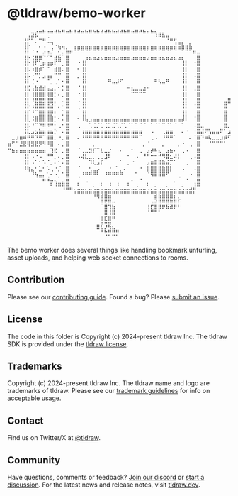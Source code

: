 # @tldraw/bemo-worker

```
⠀⠀⠀⠀⠀⠀⢤⡴⠶⠷⠶⠶⠾⠷⠻⠶⠷⠿⠾⠶⠷⠿⠳⠷⠾⠾⠷⠷⠾⠾⠷⠿⠶⠿⠞⠷⠶⠷⢦⣤⡄⠀⠀⠀⠀⠀⠀⠀⠀⠀⠀⠀⠀⠀⠀⠀⠀⠀⠀⠀
⠀⠀⠀⠀⢠⡼⠟⠋⠤⣤⠐⠀⠀⠀⠀⠀⠀⠀⠀⠀⠀⠀⠀⠀⠀⠀⠀⠀⠀⠀⠀⠀⠀⠀⠀⠀⠀⠀⠈⠉⠛⠻⣤⡤⠀⠀⠀⠀⠀⠀⠀⠀⠀⠀⠀⠀⠀⠀⠀⠀
⠀⠀⠀⠀⢸⡧⠀⠁⡀⢀⠉⠙⠠⣄⣀⠀⠀⣀⣀⣀⣀⣀⣀⣀⣀⣀⣀⣀⣀⣀⣀⣀⣀⣀⣀⣀⣀⣀⣀⣀⣀⣀⣀⣘⣛⣧⣤⣆⠀⠀⠀⠀⠀⠀⠀⠀⠀⠀⠀⠀
⠀⠀⠀⠀⢸⡇⠐⠠⠀⣠⣤⡘⠀⠌⡈⣷⡶⠛⠋⠛⠙⠋⠛⠙⠋⠛⠙⠋⠛⠙⠋⠛⠙⠋⠛⠙⠋⠛⠙⠋⠛⠙⠋⠙⠉⠋⠛⠋⣶⣀⠀⠀⠀⠀⠀⠀⠀⠀⠀⠀
⠀⠀⠀⠀⢸⡧⢐⣶⣶⠙⠋⠃⣴⣮⠁⣿⠀⠀⠀⠀⢠⣄⣤⣠⣄⣤⣤⣤⣠⣤⣤⣤⣠⣤⣤⣤⣠⣤⣤⣤⣄⣤⣠⣄⣠⡄⠀⠀⠀⣿⠀⠀⠀⠀⠀⠀⠀⠀⠀⠀
⠀⠀⠀⠀⢸⡗⢸⠏⢁⡶⣶⡶⠏⠉⡀⣿⠀⠀⠐⢸⡇⠀⠀⠀⠀⠀⠀⠀⠀⠀⠀⠀⠀⠀⠀⠀⠀⠀⠀⠀⠀⠀⠀⠀⠀⢸⡇⠀⠐⣿⠀⠀⠀⠀⠀⠀⠀⠀⠀⠀
⠀⠀⠀⠀⢸⡧⠰⣿⡾⠁⠉⠀⣾⣿⠄⣿⠀⠀⠂⢸⡇⠀⠀⠀⠀⠀⠀⠀⠀⠀⠀⠀⠀⠀⠀⠀⠀⠀⠀⠀⠀⠀⠀⠀⠀⢸⡇⠀⠀⣿⠀⠀⠀⠀⠀⠀⠀⠀⠀⠀
⠀⠀⠀⠀⢸⡧⠐⠉⡁⣰⣶⡆⠉⠉⠀⣿⠀⠀⡀⢸⡇⠀⠀⠀⠀⠀⠀⠀⠀⠀⠀⠀⠀⠀⠀⠀⠀⠀⠀⠀⠀⠀⠀⠀⠀⢸⡇⠀⠠⣿⠀⠀⠀⠀⠀⠀⠀⠀⠀⠀
⠀⠀⠀⠀⢸⡇⢈⠐⠀⠀⠉⡀⢀⠁⠂⣿⠀⠀⠀⢸⡇⠀⠀⠀⠀⠀⠛⣤⡼⠋⠀⠀⠀⠀⠀⠀⠀⠀⠛⢣⣤⠛⠀⠀⠀⢸⡇⠀⠀⣿⠀⠀⠀⠀⠀⠀⠀⠀⠀⠀
⠀⠀⠀⠀⢸⣏⢠⣷⣾⣾⣤⣠⡀⠂⡁⣿⠀⠀⠈⢸⡇⠀⠀⠀⠀⠀⠀⠀⠀⠀⠀⠶⣆⣀⣀⣰⠶⠀⠀⠀⠀⠀⠀⠀⠀⢸⡇⠀⢀⣿⠀⠀⠀⠀⠀⠀⠀⠀⠀⠀
⠀⠀⠀⠀⢸⡇⢸⣿⣿⣿⢿⣿⡃⠄⡀⣿⠀⠀⠐⢸⡇⠀⠀⠀⠀⠀⠀⠀⠀⠀⠀⠀⠉⠉⠉⠉⠀⠀⠀⠀⠀⠀⠀⠀⠀⢸⡇⠀⠀⣿⠀⠀⠀⠀⠀⠀⠀⠀⠀⠀
⠀⠀⠀⠀⢸⡇⠸⣟⣿⣻⣿⣿⡄⠀⠄⣿⠀⠀⠠⢸⡇⠀⠀⠀⠀⠀⠀⠀⠀⠀⠀⠀⠀⠀⠀⠀⠀⠀⠀⠀⠀⠀⠀⠀⠀⢸⡇⠀⠀⣿⠀⠀⠀⠀⠀⠀⣤⣿⣿⣤
⠀⠀⠀⠀⢸⡗⠰⣿⣿⣿⣿⣾⠂⠄⠂⣿⠀⠀⢀⢸⡇⠀⠀⠀⠀⠀⠀⠀⠀⠀⠀⠀⠀⠀⠀⠀⠀⠀⠀⠀⠀⠀⠀⠀⠀⢸⡇⠀⠈⣿⠀⠀⠀⠀⠀⠀⣿⠀⢸⣯
⠀⠀⠀⠀⢸⡏⠘⠉⣿⣿⣿⡿⠆⠀⡁⣿⠀⠀⠀⢸⡇⠀⠀⠀⠀⠀⠀⠀⠀⠀⠀⠀⠀⠀⠀⠀⠀⠀⠀⠀⠀⠀⠀⠀⠀⢸⡇⠀⠀⣿⠀⠀⠀⠀⠀⠀⣿⠀⢸⣧
⠀⠀⠀⠀⢸⣇⠨⣿⣿⣿⣿⣿⡁⠂⠄⣿⠀⠀⠂⠸⢧⣠⣤⣤⣤⣤⣤⣤⣤⣤⣤⣤⣤⣤⣤⣤⣤⣤⣤⣤⣤⣤⣤⣤⣤⡼⠇⠀⠈⣿⠀⠀⠀⠀⠀⠀⣿⠀⢸⡿
⠀⠀⠀⠀⢸⡧⠘⠉⠙⠿⠻⠛⠂⢀⠂⣿⠀⠀⢀⠀⠀⢁⢈⡈⣁⢈⡁⣈⢁⡈⢁⠈⠁⠁⠈⠈⠀⠁⠈⠁⠉⠈⠁⠈⠀⠁⠀⠀⠠⣿⣤⠀⠀⠀⠀⠀⣿⡀⣸⣿
⠀⠀⠀⠀⢸⣇⣠⣢⣷⣶⣶⣦⡑⠀⠄⣿⠀⠀⠀⢰⣶⣶⣶⣶⣶⣶⣶⣶⣶⣶⣶⣶⣶⣶⣶⠀⠀⠠⠀⠀⢀⣶⣶⠀⠀⠄⠐⠀⠐⣿⣼⠟⢣⣤⣤⠟⠁⣰⠿⠀
⠀⣀⣰⣶⠾⠛⠛⠙⠛⠉⣿⣿⡀⠐⡀⣿⠀⠀⠄⠘⠛⠛⠛⠛⠛⠛⠛⠛⠛⠛⠛⠛⠛⠛⠉⠀⠀⢀⠠⠀⠘⠛⠛⠁⠀⠀⠀⠄⠈⣿⠙⠶⢧⣀⣀⣰⡾⠋⠀⠀
⣶⠋⠉⣘⣟⢿⣻⣟⡻⠻⠿⣿⠀⠄⡀⣿⠀⠀⠀⠀⠀⠀⡀⠀⠀⠀⠀⠀⠀⠀⠀⠀⠀⠀⠀⡀⠈⠀⠀⠀⡀⠀⠀⠀⡀⠐⠀⢀⠀⣿⠀⠀⠈⠉⠉⠉⠁⠀⠀⠀
⠛⣦⣤⣤⣤⣤⣤⣤⣤⣤⠀⢹⣟⠀⡀⣿⠀⠀⠈⢀⣀⣻⡏⠉⣇⣀⡐⠀⠀⠄⠀⠀⠂⠀⢀⠀⣠⡼⠧⣄⠀⣠⣦⠄⠀⢀⠠⠀⠀⣿⠀⠀⠀⠀⠀⠀⠀⠀⠀⠀
⠀⠀⠀⠀⢸⡇⠠⠐⠠⠀⠛⠛⡀⠄⡀⣿⠀⠀⠠⢼⣇⣀⡀⢀⣀⣸⠇⠀⠀⠀⠀⠂⠀⠠⠀⠘⠛⠒⠒⠚⠻⣿⣂⠼⡇⠀⠀⢀⠠⣿⠀⠀⠀⠀⠀⠀⠀⠀⠀⠀
⠀⠀⠀⠀⢸⡇⠠⠁⠂⠡⠈⡀⠄⠂⠄⣿⠀⠀⠀⠀⠀⠹⢇⣠⡏⠀⠀⠀⠀⠁⠀⡀⠐⠀⠀⠀⣠⣶⣿⣿⣷⣬⡉⠁⠀⠀⢀⠀⠀⣿⠀⠀⠀⠀⠀⠀⠀⠀⠀⠀
⠀⠀⠀⠀⠸⢷⣄⠂⣁⠂⠡⢀⠐⡈⠀⣿⠀⠀⠈⠀⠀⢂⣀⡠⠀⠀⠐⠀⠁⡀⠄⠀⠀⠀⠐⠀⣿⣿⣿⣿⣷⣿⡇⠀⠀⠠⠀⠀⠠⣿⠀⠀⠀⠀⠀⠀⠀⠀⠀⠀
⠀⠀⠀⠀⠀⠀⠘⢳⣤⡄⢁⠂⠐⡀⠁⣿⠀⠀⢀⠘⠛⠛⠛⠃⠀⠘⠛⠛⠛⠛⠀⠀⠀⠁⠀⠀⠈⠻⠿⠿⠿⠋⠀⠀⢀⠀⠀⠐⠀⣿⠀⠀⠀⠀⠀⠀⠀⠀⠀⠀
⠀⠀⠀⠀⠀⠀⠀⠀⠀⠛⠛⡶⢦⣀⣄⣿⠀⠀⡀⠀⠠⠀⠀⠀⡀⠀⢀⠀⢀⠀⠀⡀⠂⠀⠈⠀⡀⠀⠀⠀⠀⠀⠀⠄⠀⠀⠈⠀⢀⣿⠀⠀⠀⠀⠀⠀⠀⠀⠀⠀
⠀⠀⠀⠀⠀⠀⠀⠀⠀⠀⠀⠁⠘⠛⢻⣿⣤⡀⣁⣀⡀⣀⢂⣀⣁⣀⣈⡀⣈⣀⣀⣁⣀⡐⣀⣀⢁⡀⣂⢀⣀⢂⣀⣀⢀⢂⣀⣠⣼⠛⠀⠀⠀⠀⠀⠀⠀⠀⠀⠀
⠀⠀⠀⠀⠀⠀⠀⠀⠀⠀⠀⠀⠀⠀⠀⠀⠀⠛⠛⠛⠛⠛⢻⣿⣻⣿⣛⠛⠛⠛⠛⠛⠛⠛⠛⠛⠛⠛⣻⣟⣿⣿⣿⡛⠛⠛⠛⠛⠃⠀⠀⠀⠀⠀⠀⠀⠀⠀⠀⠀
⠀⠀⠀⠀⠀⠀⠀⠀⠀⠀⠀⠀⠀⠀⠀⠀⠀⠀⠀⠀⠀⠀⠀⠈⣿⡿⣿⣀⠀⠀⠀⠀⠀⠀⠀⠀⠀⢀⣻⣿⣿⣿⣯⣷⡗⠀⠀⠀⠀⠀⠀⠀⠀⠀⠀⠀⠀⠀⠀⠀
⠀⠀⠀⠀⠀⠀⠀⠀⠀⠀⠀⠀⠀⠀⠀⠀⠀⠀⠀⠀⠀⠀⠀⠀⠉⣿⢻⣧⠀⠀⠀⠀⠀⠀⠀⠀⢰⡞⣿⣿⡶⣯⣽⡿⠇⠀⠀⠀⠀⠀⠀⠀⠀⠀⠀⠀⠀⠀⠀⠀
⠀⠀⠀⠀⠀⠀⠀⠀⠀⠀⠀⠀⠀⠀⠀⠀⠀⠀⠀⠀⠀⠀⠀⠀⠀⣿⢸⣿⠀⠀⠀⠀⠀⠀⠀⠀⠘⠛⠛⠃⠀⠀⠀⠀⠀⠀⠀⠀⠀⠀⠀⠀⠀⠀⠀⠀⠀⠀⠀⠀
⠀⠀⠀⠀⠀⠀⠀⠀⠀⠀⠀⠀⠀⠀⠀⠀⠀⠀⠀⠀⠀⠀⠀⠀⣿⣏⣿⠛⠀⠀⠀⠀⠀⠀⠀⠀⠀⠀⠀⠀⠀⠀⠀⠀⠀⠀⠀⠀⠀⠀⠀⠀⠀⠀⠀⠀⠀⠀⠀⠀
⠀⠀⠀⠀⠀⠀⠀⠀⠀⠀⠀⠀⠀⠀⠀⠀⠀⠀⠀⠀⠀⠀⠀⣶⡟⢩⣟⡀⠀⠀⠀⠀⠀⠀⠀⠀⠀⠀⠀⠀⠀⠀⠀⠀⠀⠀⠀⠀⠀⠀⠀⠀⠀⠀⠀⠀⠀⠀⠀⠀
⠀⠀⠀⠀⠀⠀⠀⠀⠀⠀⠀⠀⠀⠀⠀⠀⠀⠀⠀⠀⠀⠀⠀⠉⠿⣧⣾⣿⣶⠀⠀⠀⠀⠀⠀⠀⠀⠀⠀⠀⠀⠀⠀⠀⠀⠀⠀⠀⠀⠀⠀⠀⠀⠀⠀⠀⠀⠀⠀⠀
⠀⠀⠀⠀⠀⠀⠀⠀⠀⠀⠀⠀⠀⠀⠀⠀⠀⠀⠀⠀⠀⠀⠀⠀⠀⠈⠁⠉⠁⠀⠀⠀⠀⠀⠀⠀⠀⠀⠀⠀⠀⠀⠀⠀⠀⠀⠀⠀⠀⠀⠀⠀⠀⠀⠀⠀⠀⠀⠀⠀
```

The bemo worker does several things like handling bookmark unfurling, asset uploads, and helping web socket connections to rooms.

## Contribution

Please see our [contributing guide](https://github.com/tldraw/tldraw/blob/main/CONTRIBUTING.md). Found a bug? Please [submit an issue](https://github.com/tldraw/tldraw/issues/new).

## License

The code in this folder is Copyright (c) 2024-present tldraw Inc. The tldraw SDK is provided under the [tldraw license](https://github.com/tldraw/tldraw/blob/main/LICENSE.md).

## Trademarks

Copyright (c) 2024-present tldraw Inc. The tldraw name and logo are trademarks of tldraw. Please see our [trademark guidelines](https://github.com/tldraw/tldraw/blob/main/TRADEMARKS.md) for info on acceptable usage.

## Contact

Find us on Twitter/X at [@tldraw](https://twitter.com/tldraw).

## Community

Have questions, comments or feedback? [Join our discord](https://discord.tldraw.com/?utm_source=github&utm_medium=social&utm_campaign=sociallink) or [start a discussion](https://github.com/tldraw/tldraw/discussions/new). For the latest news and release notes, visit [tldraw.dev](https://tldraw.dev).
